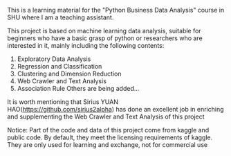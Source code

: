 This is a learning material for the "Python Business Data Analysis" course in SHU where I am a teaching assistant.

This project is based on machine learning data analysis, suitable for beginners who have a basic grasp of python or researchers who are interested in it, mainly including the following contents:
  1. Exploratory Data Analysis
  2. Regression and Classification
  3. Clustering and Dimension Reduction
  4. Web Crawler and Text Analysis
  5. Association Rule
  Others are being added...

It is worth mentioning that Sirius YUAN HAO(https://github.com/sirius2alpha) has done an excellent job in enriching and supplementing the Web Crawler and Text Analysis of this project

Notice: Part of the code and data of this project come from kaggle and public code. By default, they meet the licensing requirements of kaggle. They are only used for learning and exchange, not for commercial use
